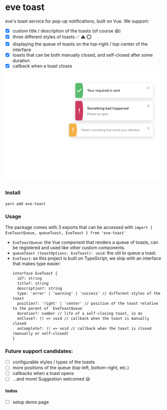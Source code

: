# eve toast
eve's toast service for pop-up notifications, built on Vue. 
We support:
- [x] custom title / description of the toasts (of course 😆)
- [x] three different styles of toasts  ✅ ⚠️ ⭕
- [x] displaying the queue of toasts on the top-right / top-center of the interface
- [x] toasts that can be both manually closed, and self-closed after some duration
- [x] callback when a toast closes

![example](example.png)

### Install
```
yarn add eve-toast
```

### Usage
The package comes with 3 exports that can be accessed with
    ```
    import { EveToastQueue, queueToast, EveToast } from 'eve-toast'
    ```
* `EveToastQueue`: the Vue component that renders a queue of toasts, can be registered and used like other custom components.
* `queueToast (toastOptions: EveToast): void`: the util to queue a toast.
* `EveToast`: as this project is built on TypeScript, we ship with an interface that makes type easier:
    ```
    interface EveToast {
      id?: string
      title?: string
      description?: string
      type: 'error' | 'warning' | 'success' // different styles of the toast
      position?: 'right' | 'center' // position of the toast relative to the parent of `EveToastQueue`
      duration?: number // life of a self-closing toast, in ms 
      onClose?: () => void // callback when the toast is manually closed
      onComplete?: () => void // callback when the toast is closed (manually or self-closed)
    }
    ```

### Future support candidates:
- [ ] configurable styles / types of the toasts
- [ ] more positions of the queue (top-left, bottom-right, etc.)
- [ ] callbacks when a toast opens
- [ ] ...and more! Suggestion welcomed 😃

#### todos
- [ ] setup demo page